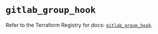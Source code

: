 # `gitlab_group_hook`

Refer to the Terraform Registry for docs: [`gitlab_group_hook`](https://registry.terraform.io/providers/gitlabhq/gitlab/18.1.0/docs/resources/group_hook).
